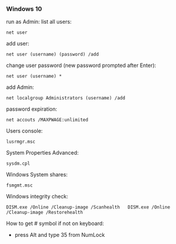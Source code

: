 ### Windows 10
  
  run as Admin:
  list all users:
  
`net user`
  
  add user:
  
`net user (username) (password) /add`

  change user password (new password prompted after Enter):
  
`net user (username) *`
  
  add Admin:
  
`net localgroup Administrators (username) /add`
    
  password expiration:
  
`net accouts /MAXPWAGE:unlimited`
  
  
  Users console:
  
`lusrmgr.msc`
  
  
  System Properties Advanced:
  
`sysdm.cpl`


  Windows System shares:
  
`fsmgmt.msc`
  
  
  Windows integrity check:
  
`DISM.exe /Online /Cleanup-image /Scanhealth  
DISM.exe /Online /Cleanup-image /Restorehealth`

  How to get # symbol if not on keyboard:
  - press Alt and type 35 from NumLock
